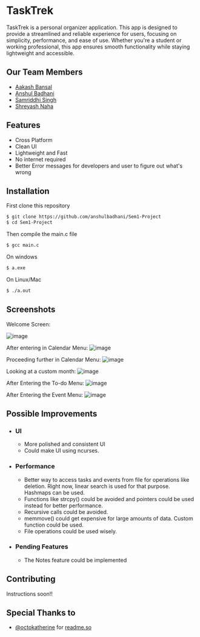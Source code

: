 # TaskTrek

TaskTrek is a personal organizer application. This app is designed to provide a streamlined and reliable experience for users, focusing on simplicity, performance, and ease of use. Whether you're a student or working professional, this app ensures smooth functionality while staying lightweight and accessible.


## Our Team Members

- [Aakash Bansal](https://github.com/AakashBansal07)
- [Anshul Badhani](https://github.com/anshulbadhani)
- [Samriddhi Singh](https://github.com/samr1221)
- [Shreyash Naha](https://github.com/ShreyashNaha)


## Features

- Cross Platform
- Clean UI
- Lightweight and Fast
- No internet required
- Better Error messages for developers and user to figure out what's wrong
## Installation

First clone this repository

```bash
$ git clone https://github.com/anshulbadhani/Sem1-Project
$ cd Sem1-Project
```
Then compile the main.c file

```bash
$ gcc main.c
```

On windows
```bash
$ a.exe
```

On Linux/Mac
```bash
$ ./a.out
```



## Screenshots

Welcome Screen:


![image](https://github.com/user-attachments/assets/2d0702a8-b42b-4c05-92b4-16fa6b1b97fc)

After entering in Calendar Menu:
![image](https://github.com/user-attachments/assets/93f83f6c-ae60-42b2-b964-5b8d767bb913)

Proceeding further in Calendar Menu:
![image](https://github.com/user-attachments/assets/db6e1288-d14b-408f-ace4-84f49721f0ef)

Looking at a custom month:
![image](https://github.com/user-attachments/assets/19637cf6-aa28-4912-8757-a28f9bf3e7a2)

After Entering the To-do Menu:
![image](https://github.com/user-attachments/assets/81326242-35b1-44ff-8401-8d3a5fa61d2b)

After Entering the Event Menu:
![image](https://github.com/user-attachments/assets/02269928-5d09-44dd-914c-7d0703de9ade)

## Possible Improvements
- ### UI
    - More polished and consistent UI
    - Could make UI using ncurses.
- ### Performance
    - Better way to access tasks and events from file for operations  like deletion. Right now, linear search is used for that purpose. Hashmaps can be used.
    - Functions like strcpy() could be avoided and pointers could be used instead for better performance.
    - Recursive calls could be avoided.
    - memmove() could get expensive for large amounts of data. Custom function could be used.
    - File operations could be used wisely.
- ### Pending Features
    - The Notes feature could be implemented

## Contributing
Instructions soon!!


## Special Thanks to

- [@octokatherine](https://www.github.com/octokatherine) for [readme.so](https://readme.so)

